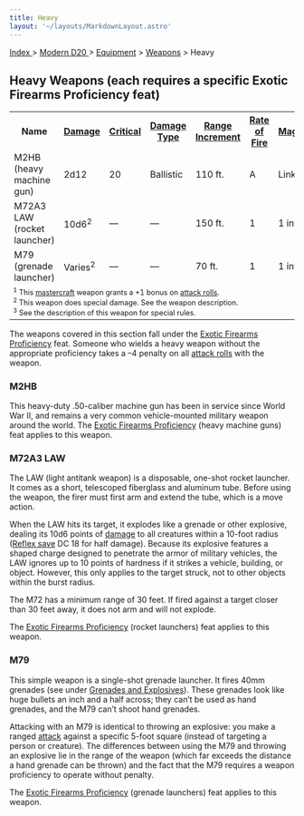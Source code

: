 ```yaml
---
title: Heavy
layout: '~/layouts/MarkdownLayout.astro'
---
```


[ Index ](/) > [ Modern D20 ](/modern.d20.srd) > [Equipment](/modern.d20.srd/equipment) > [Weapons](/modern.d20.srd/equipment/equipment.weapons) > Heavy

## Heavy Weapons (each requires a specific Exotic Firearms Proficiency feat)


<table> <tr><th> Name</th><th> <a href="/modern.d20.srd/equipment/equipment.weapons">Damage</a></th> <th> <a href="/modern.d20.srd/equipment/equipment.weapons">Critical</a></th> <th> <a href="/modern.d20.srd/equipment/equipment.weapons">Damage Type</a></th> <th> <a href="/modern.d20.srd/equipment/equipment.weapons">Range Increment</a></th> <th> <a href="/modern.d20.srd/equipment/equipment.weapons">Rate of Fire</a></th> <th> <a href="/modern.d20.srd/equipment/equipment.weapons">Magazine</a></th> <th> <a href="/modern.d20.srd/equipment/equipment.weapons">Size</a></th> <th> <a href="/modern.d20.srd/equipment/equipment.weapons">Weight</a></th> <th> <a href="/modern.d20.srd/equipment/equipment.weapons">Purchase DC</a></th> <th> <a href="/modern.d20.srd/equipment/equipment.weapons">Restriction</a></th></tr> <tr><td> M2HB (heavy machine gun)</td><td> 2d12</td><td> 20</td><td> Ballistic</td><td> 110 ft.</td><td> A</td><td> Linked</td><td> Huge</td><td> 75 lb.</td><td> 22</td><td> Mil (+3) </td></tr> <tr><td> M72A3 LAW (rocket launcher)</td><td> 10d6<sup>2</sup></td><td> —</td><td> —</td><td> 150 ft.</td><td> 1</td><td> 1 int.</td><td> Large</td><td> 5 lb.</td><td> 15</td><td> Mil (+3) </td></tr> <tr><td> M79 (grenade launcher)</td><td> Varies<sup>2</sup></td><td> —</td><td> —</td><td> 70 ft.</td><td> 1</td><td> 1 int.</td><td> Large</td><td> 7 lb.</td><td> 14</td><td> Mil (+3) </td></tr> <tr><td colspan="11" style="text-align: left; font-size: .8em"> <sup>1</sup> This <a href="/modern.d20.srd/equipment/mastercraft.objects">mastercraft</a> weapon grants a +1 bonus on <a href="/modern.d20.srd/combat/attack.roll">attack rolls</a>.<br/> <sup>2</sup> This weapon does special damage. See the weapon description.<br/> <sup>3</sup> See the description of this weapon for special rules. </td></tr> </table>



The weapons covered in this section fall under the [Exotic Firearms Proficiency](/modern.d20.srd/feats/exotic.firearms.proficiency) feat. Someone
who wields a heavy weapon without the appropriate proficiency takes a –4
penalty on all [attack rolls](/modern.d20.srd/combat/attack.roll) with the
weapon.

### M2HB

This heavy-duty .50-caliber machine gun has been in service since World War
II, and remains a very common vehicle-mounted military weapon around the
world. The [Exotic Firearms Proficiency](/modern.d20.srd/feats/exotic.firearms.proficiency) (heavy machine
guns) feat applies to this weapon.

### M72A3 LAW

The LAW (light antitank weapon) is a disposable, one-shot rocket launcher. It
comes as a short, telescoped fiberglass and aluminum tube. Before using the
weapon, the firer must first arm and extend the tube, which is a move action.

When the LAW hits its target, it explodes like a grenade or other explosive,
dealing its 10d6 points of [damage](/modern.d20.srd/combat/damage) to all
creatures within a 10-foot radius ([Reflex save](/modern.d20.srd/basics/saving.throws) DC 18 for half damage). Because
its explosive features a shaped charge designed to penetrate the armor of
military vehicles, the LAW ignores up to 10 points of hardness if it strikes a
vehicle, building, or object. However, this only applies to the target struck,
not to other objects within the burst radius.

The M72 has a minimum range of 30 feet. If fired against a target closer than
30 feet away, it does not arm and will not explode.

The [Exotic Firearms Proficiency](/modern.d20.srd/feats/exotic.firearms.proficiency) (rocket
launchers) feat applies to this weapon.

### M79

This simple weapon is a single-shot grenade launcher. It fires 40mm grenades
(see under [Grenades and Explosives](/modern.d20.srd/equipment/weapons.explosives)). These grenades
look like huge bullets an inch and a half across; they can’t be used as hand
grenades, and the M79 can’t shoot hand grenades.

Attacking with an M79 is identical to throwing an explosive: you make a ranged
[attack](/modern.d20.srd/combat/attack.roll) against a specific 5-foot square
(instead of targeting a person or creature). The differences between using the
M79 and throwing an explosive lie in the range of the weapon (which far
exceeds the distance a hand grenade can be thrown) and the fact that the M79
requires a weapon proficiency to operate without penalty.

The [Exotic Firearms Proficiency](/modern.d20.srd/feats/exotic.firearms.proficiency) (grenade
launchers) feat applies to this weapon.

